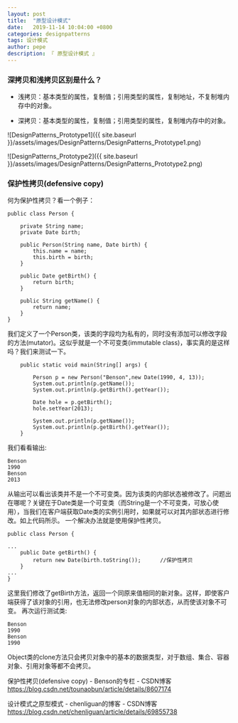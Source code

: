 ```yaml
---
layout: post
title:  "原型设计模式"
date:   2019-11-14 10:04:00 +0800
categories: designpatterns
tags: 设计模式
author: pepe
description: 『 原型设计模式 』
---
```


### **深拷贝和浅拷贝区别是什么？**

* 浅拷贝：基本类型的属性，复制值；引用类型的属性，复制地址，不复制堆内存中的对象。

* 深拷贝：基本类型的属性，复制值；引用类型的属性，复制堆内存中的对象。

![DesignPatterns_Prototype1]({{ site.baseurl }}/assets/images/DesignPatterns/DesignPatterns_Prototype1.png)

![DesignPatterns_Prototype2]({{ site.baseurl }}/assets/images/DesignPatterns/DesignPatterns_Prototype2.png)

### **保护性拷贝(defensive copy)**

何为保护性拷贝？看一个例子：

```
public class Person {
 
	private String name;
	private Date birth;
 
	public Person(String name, Date birth) {
		this.name = name;
		this.birth = birth;
	}
 
	public Date getBirth() {
		return birth;
	}
 
	public String getName() {
		return name;
	}
}
```

我们定义了一个Person类，该类的字段均为私有的，同时没有添加可以修改字段的方法(mutator)。这似乎就是一个不可变类(immutable class)，事实真的是这样吗？我们来测试一下。

```
	public static void main(String[] args) {
 
		Person p = new Person("Benson",new Date(1990, 4, 13));
		System.out.println(p.getName());
		System.out.println(p.getBirth().getYear());
		
		Date hole = p.getBirth();
		hole.setYear(2013);
		
		System.out.println(p.getName());
		System.out.println(p.getBirth().getYear());
	}
```

我们看看输出:

```
Benson
1990
Benson
2013
```

从输出可以看出该类并不是一个不可变类。因为该类的内部状态被修改了。问题出在哪呢？关键在于Date类是一个可变类（而String是一个不可变类，可放心使用），当我们在客户端获取Date类的实例引用时，如果就可以对其内部状态进行修改。如上代码所示。
一个解决办法就是使用保护性拷贝。

```
public class Person {
 
...
	public Date getBirth() {
		return new Date(birth.toString());		//保护性拷贝
	}
...
}
```

这里我们修改了getBirth方法，返回一个同原来值相同的新对象。这样，即使客户端获得了该对象的引用，也无法修改person对象的内部状态，从而使该对象不可变。
再次运行测试类:
```
Benson
1990
Benson
1990
```

Object类的clone方法只会拷贝对象中的基本的数据类型，对于数组、集合、容器对象、引用对象等都不会拷贝。












保护性拷贝(defensive copy) - Benson的专栏 - CSDN博客
https://blog.csdn.net/tounaobun/article/details/8607174

设计模式之原型模式 - chenliguan的博客 - CSDN博客
https://blog.csdn.net/chenliguan/article/details/69855738

















